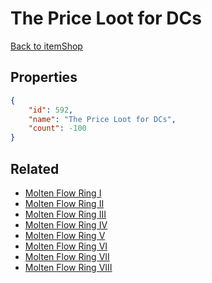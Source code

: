# The Price Loot for DCs

<no description available>

[Back to itemShop](../item-shops.md)

## Properties

```json
{
    "id": 592,
    "name": "The Price Loot for DCs",
    "count": -100
}
```

## Related

- [Molten Flow Ring I](../items/18064-molten-flow-ring-i.md)
- [Molten Flow Ring II](../items/18065-molten-flow-ring-ii.md)
- [Molten Flow Ring III](../items/18066-molten-flow-ring-iii.md)
- [Molten Flow Ring IV](../items/18067-molten-flow-ring-iv.md)
- [Molten Flow Ring V](../items/18068-molten-flow-ring-v.md)
- [Molten Flow Ring VI](../items/18069-molten-flow-ring-vi.md)
- [Molten Flow Ring VII](../items/18070-molten-flow-ring-vii.md)
- [Molten Flow Ring VIII](../items/18071-molten-flow-ring-viii.md)

